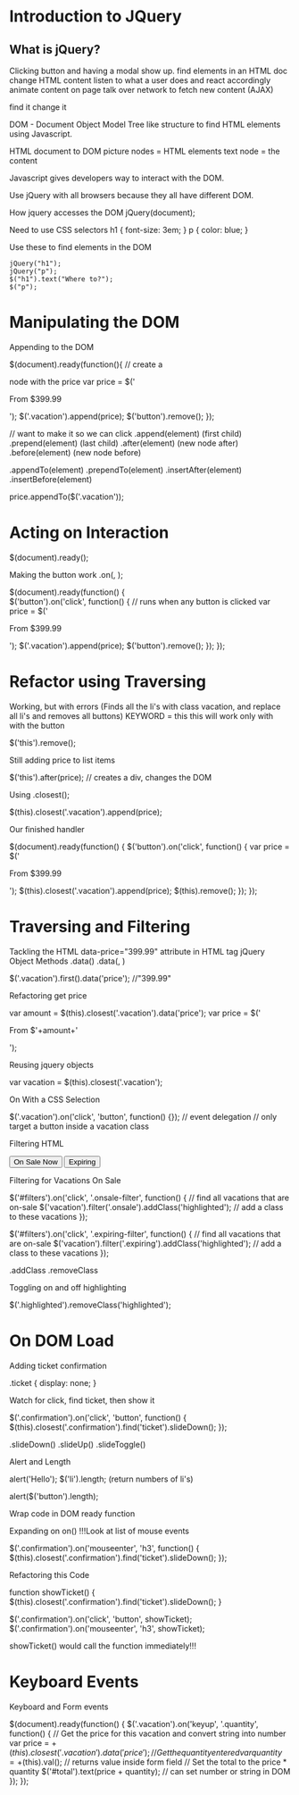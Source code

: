 # Introduction to JQuery
## What is jQuery?
Clicking button and having a modal show up.
find elements in an HTML doc
change HTML content
listen to what a user does and react accordingly
animate content on page
talk over network to fetch new content (AJAX)

find it
change it

DOM - Document Object Model
Tree like structure to find HTML elements using Javascript.

HTML document to DOM picture
nodes = HTML elements
text node = the content

Javascript gives developers way to interact with the DOM.

Use jQuery with all browsers because they all have different DOM.

How jquery accesses the DOM
jQuery(document);

Need to use CSS selectors
h1 { font-size: 3em; }
p { color: blue; }

Use these to find elements in the DOM

    jQuery("h1");
    jQuery("p");
    $("h1").text("Where to?");
    $("p");

# Manipulating the DOM
Appending to the DOM

  $(document).ready(function(){
    // create a <p> node with the price
    var price = $('<p>From $399.99</p>');
    $('.vacation').append(price);
    $('button').remove();
  });
  
  // want to make it so we can click
  .append(element) (first child)
  .prepend(element) (last child)
  .after(element) (new node after)
  .before(element) (new node before)
  
  .appendTo(element)
  .prependTo(element)
  .insertAfter(element)
  .insertBefore(element)  

  price.appendTo($('.vacation'));
  
  # Acting on Interaction
  $(document).ready(<event handler function>);
  
Making the button work
.on(<event>, <event handler>);

$(document).ready(function() {  
  $('button').on('click', function() {
    // runs when any button is clicked
    var price = $('<p>From $399.99</p>');
    $('.vacation').append(price);
    $('button').remove();
  });
});
 
# Refactor using Traversing
Working, but with errors
(Finds all the li's with class vacation, and replace all li's and removes all buttons)
KEYWORD = this
this will work only with with the button

  $('this').remove();
 
Still adding price to list items

  $('this').after(price); // creates a div, changes the DOM
  
Using .closest(<selector>);

  $(this).closest('.vacation').append(price);
  
Our finished handler

  $(document).ready(function() {
    $('button').on('click', function() {
      var price = $('<p>From $399.99</p>');
      $(this).closest('.vacation').append(price);
      $(this).remove();
    });
  });
  
# Traversing and Filtering
Tackling the HTML
  data-price="399.99" attribute in HTML tag
 jQuery Object Methods
  .data(<name>)
  .data(<name>, <value>)
  
  $('.vacation').first().data('price'); //"399.99"

Refactoring get price
 
 var amount = $(this).closest('.vacation').data('price');
 var price = $('<p>From $'+amount+'</p>');

Reusing jquery objects

  var vacation = $(this).closest('.vacation');
  
On With a CSS Selection

  $('.vacation').on('click', 'button', function() {}); // event delegation
  // only target a button inside a vacation class
  
Filtering HTML
  
  <div id="filters">
    <button class="onsale-filter">On Sale Now</button>
    <button class="expiring-filter">Expiring</button>
  </div>
 
Filtering for Vacations On Sale

  $('#filters').on('click', '.onsale-filter', function() {
    // find all vacations that are on-sale
    $('vacation').filter('.onsale').addClass('highlighted');
    // add a class to these vacations
  });
  
  $('#filters').on('click', '.expiring-filter', function() {
    // find all vacations that are on-sale
    $('vacation').filter('.expiring').addClass('highlighted');
    // add a class to these vacations
  });
  
.addClass
.removeClass
  
Toggling on and off highlighting

  $('.highlighted').removeClass('highlighted');

# On DOM Load

Adding ticket confirmation

  .ticket { display: none; }
  
Watch for click, find ticket, then show it

  $('.confirmation').on('click', 'button', function() {
    $(this).closest('.confirmation').find('ticket').slideDown();
  });

.slideDown()
.slideUp()
.slideToggle()

Alert and Length

  alert('Hello');
  $('li').length; (return numbers of li's)

  alert($('button').length);

Wrap code in DOM ready function

Expanding on on()
!!!Look at list of mouse events  
  
  $('.confirmation').on('mouseenter', 'h3', function() {
    $(this).closest('.confirmation').find('ticket').slideDown();
  });
  
Refactoring this Code  
  
 function showTicket() {
  $(this).closest('.confirmation').find('ticket').slideDown();
  }

  $('.confirmation').on('click', 'button', showTicket);
  $('.confirmation').on('mouseenter', 'h3', showTicket);

showTicket() would call the function immediately!!!

# Keyboard Events
Keyboard and Form events

  $(document).ready(function() {
    $('.vacation').on('keyup', '.quantity', function() {
      // Get the price for this vacation and convert string into number
      var price = +$(this).closest('.vacation').data('price');
      // Get the quantity entered
      var quantity = +$(this).val(); // returns value inside form field
      // Set the total to the price * quantity
      $('#total').text(price + quantity); // can set number or string in DOM
    });
  });



  


